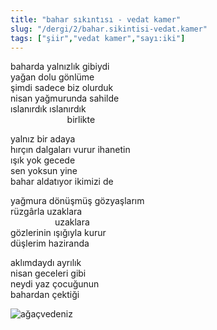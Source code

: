 ```yaml
---
title: "bahar sıkıntısı - vedat kamer"
slug: "/dergi/2/bahar.sikintisi-vedat.kamer"
tags: ["şiir","vedat kamer","sayı:iki"]
---
```


baharda yalnızlık gibiydi  
yağan dolu gönlüme  
şimdi sadece biz olurduk  
nisan yağmurunda sahilde  
ıslanırdık ıslanırdık  
                       birlikte

yalnız bir adaya  
hırçın dalgaları vurur ihanetin  
ışık yok gecede  
sen yoksun yine  
bahar aldatıyor ikimizi de

yağmura dönüşmüş gözyaşlarım  
rüzgârla uzaklara  
                  uzaklara  
gözlerinin ışığıyla kurur  
düşlerim haziranda

aklımdaydı ayrılık  
nisan geceleri gibi  
neydi yaz çocuğunun  
bahardan çektiği

![ağaçvedeniz](/img/ky02_32b_zaferyalcinpinar.jpg)
